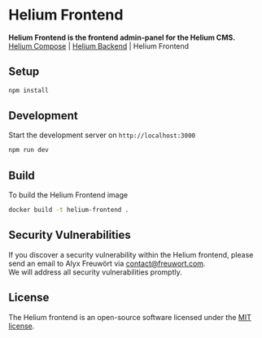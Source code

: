 # Helium Frontend

**Helium Frontend is the frontend admin-panel for the Helium CMS.**  
[Helium Compose](https://github.com/freuwort/helium-compose) | [Helium Backend](https://github.com/freuwort/helium-backend) | Helium Frontend

## Setup

```bash
npm install
```

## Development

Start the development server on `http://localhost:3000`
```bash
npm run dev
```

## Build

To build the Helium Frontend image
```bash
docker build -t helium-frontend .
```

## Security Vulnerabilities

If you discover a security vulnerability within the Helium frontend, please send an email to Alyx Freuwört via [contact@freuwort.com](mailto:contact@freuwort.com).  
We will address all security vulnerabilities promptly.

## License

The Helium frontend is an open-source software licensed under the [MIT license](https://opensource.org/licenses/MIT).
